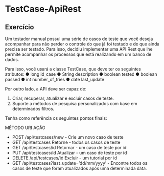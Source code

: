 # TestCase-ApiRest

## Exercício

Um testador manual possui uma série de casos de teste que você deseja acompanhar para
não perder o controle do que já foi testado e do que ainda precisa ser testado. Para isso,
decidiu implementar uma API Rest que lhe permite acompanhar os processos que está
realizando em um banco de dados.

Para isso, você usará a classe TestCase, que deve ter os seguintes atributos:
● long id_case
● String description
● boolean tested
● boolean passed
● int number_of_tries
● date last_update

Por outro lado, a API deve ser capaz de:
1. Criar, recuperar, atualizar e excluir casos de teste.
2. Suporte a métodos de pesquisa personalizados com base em determinados filtros.

Tenha como referência os seguintes pontos finais:

MÉTODO URI AÇÃO

- POST /api/testcases/new - Crie um novo caso de teste
- GET /api/testcases Retorne - todos os casos de teste
- GET /api/testcases/id Retornar - um caso de teste por id
- PUT /api/testcases/id Atualizar - um caso de teste por id
- DELETE /api/testcases/id Excluir - um tutorial por id
- GET /api/testcases?last_update=’dd/mm/yyyy’ - Encontre todos os casos de teste que
  foram atualizados após uma
  determinada data.





